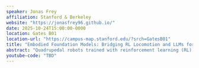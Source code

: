 ```yaml
---
speaker: Jonas Frey
affiliation: Stanford & Berkeley
website: "https://jonasfrey96.github.io/"
date: 2025-10-24T15:00:00-0000
location: Gates B01
location-url: "https://campus-map.stanford.edu/?srch=GatesB01"
title: "Embodied Foundation Models: Bridging RL Locomotion and LLMs for Legged Navigation"
abstract: "Quadrupedal robots trained with reinforcement learning (RL) can navigate rough and challenging environments without falling, yet they remain far from fully autonomous and fail to achieve general-purpose navigation. Consequently, current systems heavily rely on teleoperation, which limits their practical utility. Meanwhile, large language models (LLMs) have acquired broad world knowledge and reasoning capabilities. In this talk, we review what makes sim-to-real work for locomotion and why it remains limited for manipulation, examine the systemic challenges of integrating RL with reasoning models, and showcase recent work bridging the simulation diversity gap. We also evaluate current LLM capabilities for enabling navigation and propose paths forward for embodied LLMs conditioned on low-level RL policies."
youtube-code: "TBD"
---
```

